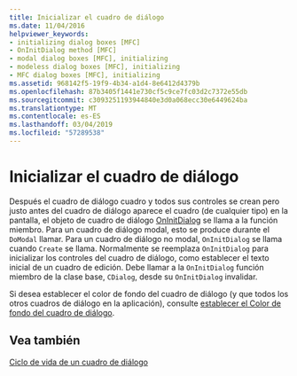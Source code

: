 ```yaml
---
title: Inicializar el cuadro de diálogo
ms.date: 11/04/2016
helpviewer_keywords:
- initializing dialog boxes [MFC]
- OnInitDialog method [MFC]
- modal dialog boxes [MFC], initializing
- modeless dialog boxes [MFC], initializing
- MFC dialog boxes [MFC], initializing
ms.assetid: 968142f5-19f9-4b34-a1d4-8e6412d4379b
ms.openlocfilehash: 87b3405f1441e730cf5c9ce7fc03d2c7372e55db
ms.sourcegitcommit: c3093251193944840e3d0a068ecc30e6449624ba
ms.translationtype: MT
ms.contentlocale: es-ES
ms.lasthandoff: 03/04/2019
ms.locfileid: "57289538"
---
```

# <a name="initializing-the-dialog-box"></a>Inicializar el cuadro de diálogo

Después el cuadro de diálogo cuadro y todos sus controles se crean pero justo antes del cuadro de diálogo aparece el cuadro (de cualquier tipo) en la pantalla, el objeto de cuadro de diálogo [OnInitDialog](../mfc/reference/cdialog-class.md#oninitdialog) se llama a la función miembro. Para un cuadro de diálogo modal, esto se produce durante el `DoModal` llamar. Para un cuadro de diálogo no modal, `OnInitDialog` se llama cuando `Create` se llama. Normalmente se reemplaza `OnInitDialog` para inicializar los controles del cuadro de diálogo, como establecer el texto inicial de un cuadro de edición. Debe llamar a la `OnInitDialog` función miembro de la clase base, `CDialog`, desde su `OnInitDialog` invalidar.

Si desea establecer el color de fondo del cuadro de diálogo (y que todos los otros cuadros de diálogo en la aplicación), consulte [establecer el Color de fondo del cuadro de diálogo](../mfc/setting-the-dialog-boxs-background-color.md).

## <a name="see-also"></a>Vea también

[Ciclo de vida de un cuadro de diálogo](../mfc/life-cycle-of-a-dialog-box.md)
